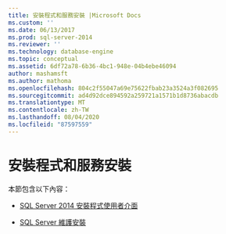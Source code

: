 ```yaml
---
title: 安裝程式和服務安裝 |Microsoft Docs
ms.custom: ''
ms.date: 06/13/2017
ms.prod: sql-server-2014
ms.reviewer: ''
ms.technology: database-engine
ms.topic: conceptual
ms.assetid: 6df72a78-6b36-4bc1-948e-04b4ebe46094
author: mashamsft
ms.author: mathoma
ms.openlocfilehash: 804c2f55047a69e75622fbab23a3524a3f082695
ms.sourcegitcommit: ad4d92dce894592a259721a1571b1d8736abacdb
ms.translationtype: MT
ms.contentlocale: zh-TW
ms.lasthandoff: 08/04/2020
ms.locfileid: "87597559"
---
```

# <a name="setup-and-servicing-installation"></a>安裝程式和服務安裝
  本節包含以下內容：  
  
-   [SQL Server 2014 安裝程式使用者介面](../../../2014/sql-server/install/sql-server-2014-setup-user-interface.md)  
  
-   [SQL Server 維護安裝](../../../2014/sql-server/install/sql-server-servicing-installation.md)  
  
  
